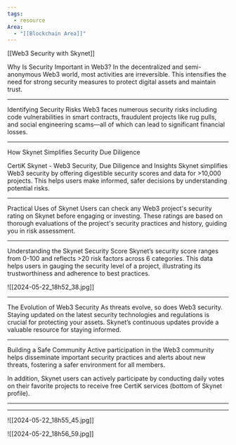 ```yaml
---
tags:
  - resource
Area:
  - "[[Blockchain Area]]"
---
```

[[Web3 Security with Skynet]]

Why Is Security Important in Web3?
In the decentralized and semi-anonymous Web3 world, most activities are irreversible. This intensifies the need for strong security measures to protect digital assets and maintain trust.

---
Identifying Security Risks
Web3 faces numerous security risks including code vulnerabilities in smart contracts, fraudulent projects like rug pulls, and social engineering scams—all of which can lead to significant financial losses.

---
How Skynet Simplifies Security Due Diligence

CertiK Skynet - Web3 Security, Due Diligence and Insights
Skynet simplifies Web3 security by offering digestible security scores and data for >10,000 projects. This helps users make informed, safer decisions by understanding potential risks.

---
Practical Uses of Skynet
Users can check any Web3 project's security rating on Skynet before engaging or investing. These ratings are based on thorough evaluations of the project's security practices and history, guiding you in risk assessment.

---
Understanding the Skynet Security Score
Skynet’s security score ranges from 0-100 and reflects >20 risk factors across 6 categories. This data helps users in gauging the security level of a project, illustrating its trustworthiness and adherence to best practices.

![[2024-05-22_18h52_38.jpg]]

---
The Evolution of Web3 Security
As threats evolve, so does Web3 security. Staying updated on the latest security technologies and regulations is crucial for protecting your assets. Skynet’s continuous updates provide a valuable resource for staying informed.

---
Building a Safe Community
Active participation in the Web3 community helps disseminate important security practices and alerts about new threats, fostering a safer environment for all members.

In addition, Skynet users can actively participate by conducting daily votes on their favorite projects to receive free CertiK services (bottom of Skynet profile).

---
---
![[2024-05-22_18h55_45.jpg]]

![[2024-05-22_18h56_59.jpg]]

